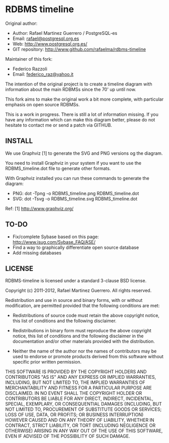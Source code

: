 RDBMS timeline
==============

Original author:
* Author: Rafael Martinez Guerrero / PostgreSQL-es
* Email: rafael@postgresql.org.es
* Web: http://www.postgresql.org.es/
* GIT repository: http://www.github.com/rafaelma/rdbms-timeline

Maintainer of this fork:
* Federico Razzoli
* Email: federico_raz@yahoo.it

The intention of the original project is to create a timeline diagram with
information about the main RDBMSs since the 70' up until now.

This fork aims to make the original work a bit more complete, with
particular emphasis on open source RDBMSs.

This is a work in progress. There is still a lot of information
missing. If you have any information which can make this diagram
better, please do not hesitate to contact me or send a patch via
GITHUB.


INSTALL
-------

We use Graphviz [1] to generate the SVG and PNG versions og the
diagram.

You need to install Graphviz in your system if you want to use the
RDBMS_timeline.dot file to generate other formats.

With Graphviz installed you can run these commands to generate the
diagram:

* PNG: dot -Tpng -o RDBMS_timeline.png RDBMS_timeline.dot
* SVG: dot -Tsvg -o RDBMS_timeline.svg RDBMS_timeline.dot 

Ref:
[1] http://www.graphviz.org/


TO-DO
-----

* Fix/complete Sybase based on this page: http://www.isug.com/Sybase_FAQ/ASE/
* Find a way to graphically differentiate open source database
* Add missing databases


LICENSE
-------

RDBMS-timeline is licensed under a standard 3-clause BSD license.

Copyright (c) 2011-2012, Rafael Martinez Guerrero. All rights reserved.

Redistribution and use in source and binary forms, with or without
modification, are permitted provided that the following conditions are
met:

 * Redistributions of source code must retain the above copyright
   notice, this list of conditions and the following disclaimer.

 * Redistributions in binary form must reproduce the above copyright
   notice, this list of conditions and the following disclaimer in the
   documentation and/or other materials provided with the
   distribution.
    
 * Neither the name of the author nor the names of contributors may be
   used to endorse or promote products derived from this software
   without specific prior written permission.

THIS SOFTWARE IS PROVIDED BY THE COPYRIGHT HOLDERS AND CONTRIBUTORS
"AS IS" AND ANY EXPRESS OR IMPLIED WARRANTIES, INCLUDING, BUT NOT
LIMITED TO, THE IMPLIED WARRANTIES OF MERCHANTABILITY AND FITNESS FOR
A PARTICULAR PURPOSE ARE DISCLAIMED. IN NO EVENT SHALL THE COPYRIGHT
HOLDER OR CONTRIBUTORS BE LIABLE FOR ANY DIRECT, INDIRECT, INCIDENTAL,
SPECIAL, EXEMPLARY, OR CONSEQUENTIAL DAMAGES (INCLUDING, BUT NOT
LIMITED TO, PROCUREMENT OF SUBSTITUTE GOODS OR SERVICES; LOSS OF USE,
DATA, OR PROFITS; OR BUSINESS INTERRUPTION) HOWEVER CAUSED AND ON ANY
THEORY OF LIABILITY, WHETHER IN CONTRACT, STRICT LIABILITY, OR TORT
(INCLUDING NEGLIGENCE OR OTHERWISE) ARISING IN ANY WAY OUT OF THE USE
OF THIS SOFTWARE, EVEN IF ADVISED OF THE POSSIBILITY OF SUCH DAMAGE.

